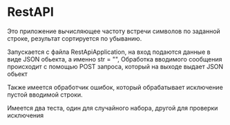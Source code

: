 # RestAPI
Это приложение вычисляющее частоту встречи символов по заданной строке, результат сортируется по убыванию. 

Запускается с файла RestApiApplication, на вход подаются данные в виде JSON обьекта, а именно str = "",
Обработка вводимого сообщения происходит с помощью POST запроса, который на выходе выдает JSON обьект

Также имеется обработчик ошибок, который обрабатывает исключение пустой вводимой строки.

Имеется два теста, один для случайного набора, другой для проверки исключения
